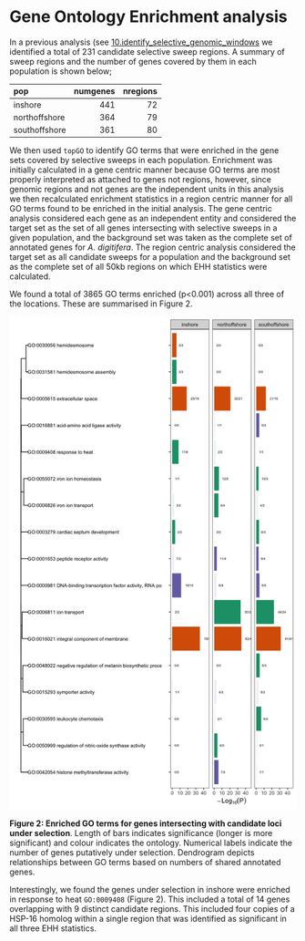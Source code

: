 Gene Ontology Enrichment analysis
================

In a previous analysis (see
[10.identify_selective_genomic_windows](10.identify_selective_genomic_windows.md)
we identified a total of 231 candidate selective sweep regions. A
summary of sweep regions and the number of genes covered by them in each
population is shown below;

| pop           | numgenes | nregions |
|:--------------|---------:|---------:|
| inshore       |      441 |       72 |
| northoffshore |      364 |       79 |
| southoffshore |      361 |       80 |

We then used `topGO` to identify GO terms that were enriched in the gene
sets covered by selective sweeps in each population. Enrichment was
initially calculated in a gene centric manner because GO terms are most
properly interpreted as attached to genes not regions, however, since
genomic regions and not genes are the independent units in this analysis
we then recalculated enrichment statistics in a region centric manner
for all GO terms found to be enriched in the initial analysis. The gene
centric analysis considered each gene as an independent entity and
considered the target set as the set of all genes intersecting with
selective sweeps in a given population, and the background set was taken
as the complete set of annotated genes for *A. digitifera*. The region
centric analysis considered the target set as all candidate sweeps for a
population and the background set as the complete set of all 50kb
regions on which EHH statistics were calculated.

We found a total of 3865 GO terms enriched (p\<0.001) across all three
of the locations. These are summarised in Figure 2.

<img src="11.GO_enrichment_files/figure-gfm/unnamed-chunk-6-1.png" width="672" />

**Figure 2: Enriched GO terms for genes intersecting with candidate loci
under selection**. Length of bars indicates significance (longer is more
significant) and colour indicates the ontology. Numerical labels
indicate the number of genes putatively under selection. Dendrogram
depicts relationships between GO terms based on numbers of shared
annotated genes.

Interestingly, we found the genes under selection in inshore were
enriched in response to heat `GO:0009408` (Figure 2). This included a
total of 14 genes overlapping with 9 distinct candidate regions. This
included four copies of a HSP-16 homolog within a single region that was
identified as significant in all three EHH statistics.

